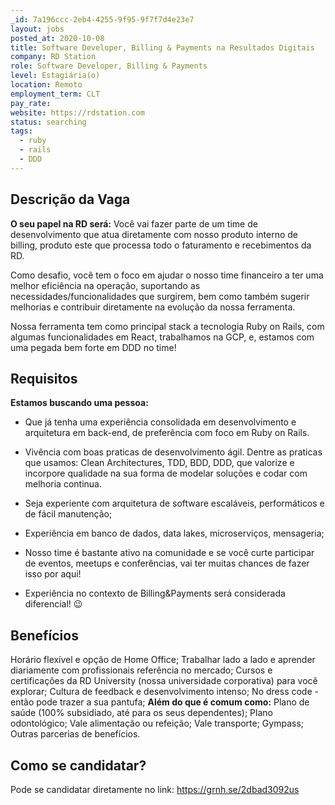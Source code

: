 ```yaml
---
_id: 7a196ccc-2eb4-4255-9f95-9f7f7d4e23e7
layout: jobs
posted_at: 2020-10-08
title: Software Developer, Billing & Payments na Resultados Digitais
company: RD Station
role: Software Developer, Billing & Payments
level: Estagiária(o)
location: Remoto
employment_term: CLT
pay_rate: 
website: https://rdstation.com
status: searching
tags:
  - ruby
  - rails
  - DDD
---
```


## Descrição da Vaga
**O seu papel na RD será:**
Você vai fazer parte de um time de desenvolvimento que atua diretamente com nosso produto interno de billing, produto este que processa todo o faturamento e recebimentos da RD. 


Como desafio, você tem o foco em ajudar o nosso time financeiro a ter uma melhor eficiência na operação, suportando as necessidades/funcionalidades que surgirem, bem como também sugerir melhorias e contribuir diretamente na evolução da nossa ferramenta.


Nossa ferramenta tem como principal stack a tecnologia Ruby on Rails, com algumas funcionalidades em React, trabalhamos na GCP, e, estamos com uma pegada bem forte em DDD no time!

## Requisitos
**Estamos buscando uma pessoa:**

- Que já tenha uma experiência consolidada em desenvolvimento e arquitetura em back-end, de preferência com foco em Ruby on Rails. 

- Vivência com boas praticas de desenvolvimento ágil. Dentre as praticas que usamos: Clean Architectures, TDD, BDD, DDD, que valorize e incorpore qualidade na sua forma de modelar soluções e codar com melhoria continua.

- Seja experiente com arquitetura de software escaláveis, performáticos e de fácil manutenção;

-  Experiência em banco de dados, data lakes, microserviços, mensageria;

- Nosso time é bastante ativo na comunidade e se você curte participar de eventos, meetups e conferências, vai ter muitas chances de fazer isso por aqui!

- Experiência no contexto de Billing&Payments será considerada diferencial! 😉

## Benefícios
Horário flexível e opção de Home Office;
Trabalhar lado a lado e aprender diariamente com profissionais referência no mercado;
Cursos e certificações da RD University (nossa universidade corporativa) para você explorar;
Cultura de feedback e desenvolvimento intenso;
No dress code - então pode trazer a sua pantufa;
**Além do que é comum como:**
Plano de saúde (100% subsidiado, até para os seus dependentes);
Plano odontológico;
Vale alimentação ou refeição;
Vale transporte;
Gympass;
Outras parcerias de benefícios.

## Como se candidatar?
Pode se candidatar diretamente no link: https://grnh.se/2dbad3092us
          
